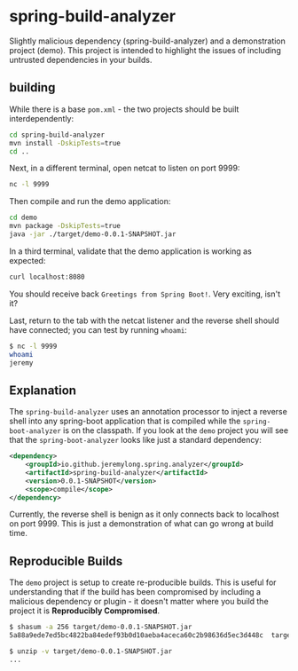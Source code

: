 # spring-build-analyzer

Slightly malicious dependency (spring-build-analyzer) and a demonstration project (demo). This project is intended to highlight the issues of including untrusted dependencies in your builds.

## building

While there is a base `pom.xml` - the two projects should be built interdependently:

```bash
cd spring-build-analyzer
mvn install -DskipTests=true
cd ..
```

Next, in a different terminal, open netcat to listen on port 9999:

```bash
nc -l 9999
```

Then compile and run the demo application:

```bash
cd demo
mvn package -DskipTests=true
java -jar ./target/demo-0.0.1-SNAPSHOT.jar
```

In a third terminal, validate that the demo application is working as expected:

```bash
curl localhost:8080
```

You should receive back `Greetings from Spring Boot!`. Very exciting, isn't it?

Last, return to the tab with the netcat listener and the reverse shell should have connected; you can test by running `whoami`:

```bash
$ nc -l 9999
whoami
jeremy
```

## Explanation

The `spring-build-analyzer` uses an annotation processor to inject a reverse shell into any spring-boot application that is compiled while the `spring-boot-analyzer` is on the classpath. If you look at the `demo` project you will see that the `spring-boot-analyzer` looks like just a standard dependency:

```xml
<dependency>
    <groupId>io.github.jeremylong.spring.analyzer</groupId>
    <artifactId>spring-build-analyzer</artifactId>
    <version>0.0.1-SNAPSHOT</version>
    <scope>compile</scope>
</dependency>
```

Currently, the reverse shell is benign as it only connects back to localhost on port 9999. This is just a demonstration of what can go wrong at build time.

## Reproducible Builds

The `demo` project is setup to create re-producible builds. This is useful for understanding that if the build has been compromised by including a malicious dependency or plugin - it doesn't matter where you build the project it is **Reproducibly Compromised**.

```bash
$ shasum -a 256 target/demo-0.0.1-SNAPSHOT.jar
5a88a9ede7ed5bc4822ba84edef93b0d10aeba4aceca60c2b98636d5ec3d448c  target/demo-0.0.1-SNAPSHOT.jar

$ unzip -v target/demo-0.0.1-SNAPSHOT.jar
...
```